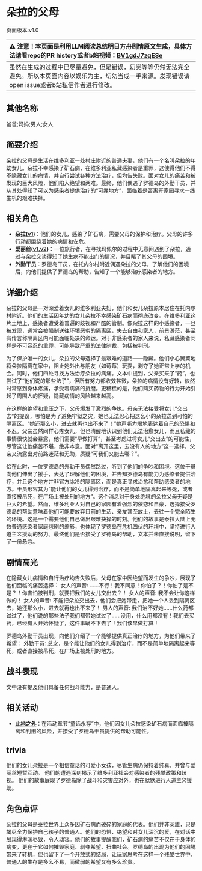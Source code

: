 # 朵拉的父母
页面版本:v1.0
 

| :warning: 注意！本页面是利用LLM阅读总结明日方舟剧情原文生成，具体方法请看repo的PR history或者b站视频：[BV1gdJ7zqESe](https://www.bilibili.com/video/BV1gdJ7zqESe/)         |
|:----------------------------|
| 虽然在生成的过程中已尽量避免，但是错误，幻觉等等仍然无法完全避免。所以本页面内容以娱乐为主，切勿当成一手来源。发现错误请open issue或者b站私信作者进行修改。|



## 其他名称
爸爸;妈妈;男人;女人
## 简要介绍
朵拉的父母是生活在维多利亚一处村庄附近的普通夫妻，他们有一个名叫朵拉的年幼女儿。朵拉不幸感染了矿石病，在维多利亚私藏感染者是重罪，这使得他们不得不隐藏女儿的病情，并自行尝试各种方法治疗，但均告失败。面对女儿的痛苦和被发现的巨大风险，他们陷入绝望和两难。最终，他们偶遇了罗德岛的外勤干员，并从其处得知了可以为感染者提供治疗的“可靠地方”，面临着是否离开家园寻求一线生机的艰难抉择。
## 相关角色
-   **朵拉([v1](extended_char_duo_la.md))**：他们的女儿，感染了矿石病，需要父母的保护和治疗。父母的许多行动都围绕着她的病情和安危。
-   **爱丽丝([v1](char_338_iris.md),[v2](../char_v3/char_338_iris.md))**：一位旅行者，在寻找玛佩尔的过程中无意间遇到了朵拉，通过与朵拉交谈得知了她生病不能出门的情况，并目睹了其父母的困境。
-   **外勤干员**：罗德岛干员，在托内尔村附近偶遇朵拉的父母，了解他们的困境后，向他们提供了罗德岛的帮助，告知了一个能够治疗感染者的地方。
## 详细介绍
朵拉的父母是一对深爱着女儿的维多利亚夫妇，他们和女儿朵拉原本居住在托内尔村附近。他们的生活因年幼的女儿朵拉不幸感染矿石病而彻底改变。在维多利亚这片土地上，感染者遭受着普遍的歧视和严酷的管制。像朵拉这样的小感染者，一旦被发现，通常会被强制送往环境恶劣的隔离区，失去自由和家人，前景渺茫，甚至有传言称隔离区内可能面临处决的命运。对于非感染者的家人来说，私藏感染者同样是不可容忍的重罪，可能导致严重的法律制裁，包括被判刑。

为了保护唯一的女儿，朵拉的父母选择了最艰难的道路——隐藏。他们小心翼翼地将朵拉隔离在家中，阻止她外出与朋友（如莓莓）玩耍，剥夺了她正常上学的机会。同时，他们四处寻找方法治疗朵拉的病痛。文本中提到，父亲买来了“药”，也尝试了“他们说的那些法子”，但所有努力都收效甚微，朵拉的病情没有好转，依然时常感到身体疼痛，承受着病痛的折磨。更糟糕的是，他们购买药物的行为开始引起了周围人的怀疑，隐藏病情的风险越来越高。

在这样的绝望和重压之下，父母爆发了激烈的争执。母亲无法接受将女儿“交出去”的提议，哪怕是为了避免牢狱之灾，她也无法忍心把这么小的朵拉送到可怕的隔离区。“她还那么小，进去就再也出不来了！”她声嘶力竭地表达着自己的恐惧和不忍。父亲虽然同样心疼女儿，但也清醒地认识到他们无法治愈女儿，而且私藏的事情很快就会暴露，他们需要“早做打算”，甚至考虑过将女儿“交出去”的可能性，尽管这让他痛苦不堪，绝非本意。面对“离开这里，去没有人的地方”这一选择，父亲又流露出对前路迷茫和无助，质疑“可我们又能去哪？”。

恰在此时，一位罗德岛的外勤干员偶然路过，听到了他们的争吵和困境。这位干员向他们伸出了援手，表达了理解他们的困境，并告知罗德岛有能力为感染者提供治疗，并且这个地方并非官方冰冷的隔离区，而是真正寻求治愈和帮助感染者的地方。干员形容其为“能让他们的女儿得到治疗，而不是简单地隔离起来等死，或者直接被吊死，在广场上被处刑的地方”。这个消息对于身处绝境的朵拉父母无疑是巨大的希望。然而，维多利亚人对自己的家园有着强烈的依恋和自豪，选择接受罗德岛的帮助意味着他们可能要放弃目前的生活、亲友甚至故土，去往一个完全陌生的环境。这是一个需要他们自己做出艰难抉择的时刻。他们的故事是泰拉大陆上无数普通感染者家庭悲剧的缩影，也体现了罗德岛在危机四伏的环境中，坚持进行人道主义援助的努力。最终他们是否接受了罗德岛的帮助，文本并未直接说明，留下了一份悬念。
## 剧情高光
在隐藏女儿病情和自行治疗均告失败后，父母在家中因绝望而发生的争吵，展现了他们面临的痛苦选择：
女人的声音: ......不行！我不同意！你怕了？！你怕了是不是？！你害怕被判刑，就要把我们的女儿交出去？！
女人的声音: 我不会让你这样做的！
女人的声音: 不能把朵拉交出去，他们会把她带走，把她一个人丢到隔离区去，她还那么小，进去就再也出不来了！
男人的声音: 我们治不好她......什么药都试过了，他们说的那些法子我们都带她试过了......没用，什么用都没有！我们去买药，已经有人开始怀疑了，这件事瞒不下去了！我们该早做打算！

罗德岛外勤干员出现，向他们介绍了一个能够提供真正治疗的地方，为他们带来了希望：
外勤干员: 总之，是个能让他们的女儿得到治疗，而不是简单地隔离起来等死，或者直接被吊死，在广场上被处刑的地方。
## 战斗表现
文中没有提及他们具备任何战斗能力，是普通人。
## 相关活动
-   **[此地之外](../stories/act15d5.md)**：在活动章节“童话永存”中，他们因女儿朵拉感染矿石病而面临被隔离和判刑的风险，并接受了罗德岛干员提供的帮助可能性。
## trivia
他们的女儿朵拉是一个相信童话的可爱小女孩，尽管生病仍保持着纯真，并曾与爱丽丝短暂互动。
他们的遭遇深刻揭示了维多利亚社会对感染者的残酷政策和歧视。
他们的故事展现了罗德岛除了战斗和灾害应对外，也在默默进行人道主义援助。
## 角色点评
朵拉的父母是泰拉世界上众多因矿石病而破碎的家庭的代表。他们并非英雄，只是竭尽全力保护自己孩子的普通人。他们的恐惧、绝望和对女儿深沉的爱，在对话中展现得淋漓尽致，令人动容。他们的故事提醒我们，矿石病的痛苦不仅在于身体的病变，更在于它如何摧毁家庭、剥夺希望、扭曲社会。罗德岛的出现为他们的困境带来了转机，但也留下了一个开放式的结局，让玩家思考在这样一个残酷世界中，普通人的生存是多么不易，而微弱的希望又有多么珍贵。